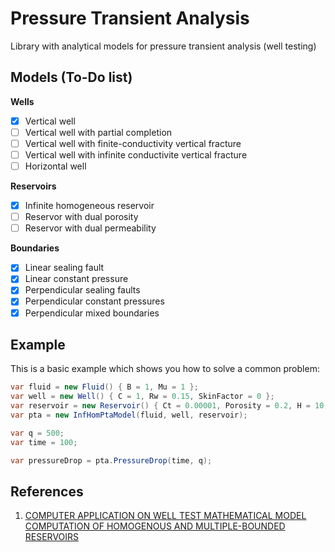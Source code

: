 # Pressure Transient Analysis

Library with analytical models for pressure transient analysis (well testing)

Models (To-Do list)
------

**Wells**
- [x] Vertical well
- [ ] Vertical well with partial completion
- [ ] Vertical well with finite-conductivity vertical fracture
- [ ] Vertical well with infinite conductivite vertical fracture
- [ ] Horizontal well

**Reservoirs**
- [x] Infinite homogeneous reservoir
- [ ] Reservor with dual porosity
- [ ] Reservor with dual permeability

**Boundaries**
- [x] Linear sealing fault
- [x] Linear constant pressure
- [x] Perpendicular sealing faults
- [x] Perpendicular constant pressures
- [x] Perpendicular mixed boundaries

Example
-------

This is a basic example which shows you how to solve a common problem:

``` csharp
var fluid = new Fluid() { B = 1, Mu = 1 };
var well = new Well() { C = 1, Rw = 0.15, SkinFactor = 0 };
var reservoir = new Reservoir() { Ct = 0.00001, Porosity = 0.2, H = 10, K = 10};
var pta = new InfHomPtaModel(fluid, well, reservoir);

var q = 500;
var time = 100;

var pressureDrop = pta.PressureDrop(time, q);
```


References
----------

1. [COMPUTER APPLICATION ON WELL TEST MATHEMATICAL MODEL COMPUTATION OF HOMOGENOUS AND MULTIPLE-BOUNDED RESERVOIRS](http://www.arpapress.com/volumes/vol11issue1/ijrras_11_1_05.pdf)